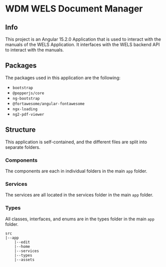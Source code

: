 # WDM WELS Document Manager

## Info

This project is an Angular 15.2.0 Application that is used to interact with the manuals of the WELS Application.
It interfaces with the WELS backend API to interact with the manuals.

## Packages

The packages used in this application are the following:

- `bootstrap`
- `@popperjs/core`
- `ng-bootstrap`
- `@fortawesome/angular-fontawesome`
- `ngx-loading`
- `ng2-pdf-viewer`

## Structure

This application is self-contained, and the different files are split into separate folders.

### Components

The components are each in individual folders in the main `app` folder.

### Services

The services are all located in the services folder in the main `app` folder.

### Types

All classes, interfaces, and enums are in the types folder in the main `app` folder.

``` none
src
|--app
    |--edit
    |--home
    |--services
    |--types
    |--assets
````
